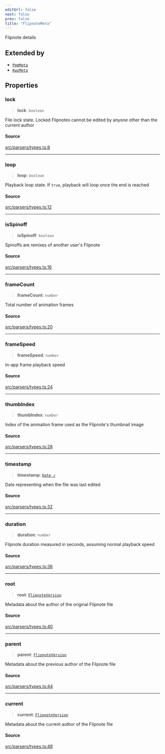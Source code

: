 ```yaml
---
editUrl: false
next: false
prev: false
title: "FlipnoteMeta"
---
```


Flipnote details

## Extended by

- [`PpmMeta`](/api/interfaces/ppmmeta/)
- [`KwzMeta`](/api/interfaces/kwzmeta/)

## Properties

### lock

> **lock**: `boolean`

File lock state. Locked Flipnotes cannot be edited by anyone other than the current author

#### Source

[src/parsers/types.ts:8](https://github.com/jaames/flipnote.js/blob/afe27e228e29d19d2dff33dfb324ba35dc913507/src/parsers/types.ts#L8)

***

### loop

> **loop**: `boolean`

Playback loop state. If `true`, playback will loop once the end is reached

#### Source

[src/parsers/types.ts:12](https://github.com/jaames/flipnote.js/blob/afe27e228e29d19d2dff33dfb324ba35dc913507/src/parsers/types.ts#L12)

***

### isSpinoff

> **isSpinoff**: `boolean`

Spinoffs are remixes of another user's Flipnote

#### Source

[src/parsers/types.ts:16](https://github.com/jaames/flipnote.js/blob/afe27e228e29d19d2dff33dfb324ba35dc913507/src/parsers/types.ts#L16)

***

### frameCount

> **frameCount**: `number`

Total number of animation frames

#### Source

[src/parsers/types.ts:20](https://github.com/jaames/flipnote.js/blob/afe27e228e29d19d2dff33dfb324ba35dc913507/src/parsers/types.ts#L20)

***

### frameSpeed

> **frameSpeed**: `number`

In-app frame playback speed

#### Source

[src/parsers/types.ts:24](https://github.com/jaames/flipnote.js/blob/afe27e228e29d19d2dff33dfb324ba35dc913507/src/parsers/types.ts#L24)

***

### thumbIndex

> **thumbIndex**: `number`

Index of the animation frame used as the Flipnote's thumbnail image

#### Source

[src/parsers/types.ts:28](https://github.com/jaames/flipnote.js/blob/afe27e228e29d19d2dff33dfb324ba35dc913507/src/parsers/types.ts#L28)

***

### timestamp

> **timestamp**: [`Date ↗️`]( https://developer.mozilla.org/docs/Web/JavaScript/Reference/Global_Objects/Date )

Date representing when the file was last edited

#### Source

[src/parsers/types.ts:32](https://github.com/jaames/flipnote.js/blob/afe27e228e29d19d2dff33dfb324ba35dc913507/src/parsers/types.ts#L32)

***

### duration

> **duration**: `number`

Flipnote duration measured in seconds, assuming normal playback speed

#### Source

[src/parsers/types.ts:36](https://github.com/jaames/flipnote.js/blob/afe27e228e29d19d2dff33dfb324ba35dc913507/src/parsers/types.ts#L36)

***

### root

> **root**: [`FlipnoteVersion`](/api/interfaces/flipnoteversion/)

Metadata about the author of the original Flipnote file

#### Source

[src/parsers/types.ts:40](https://github.com/jaames/flipnote.js/blob/afe27e228e29d19d2dff33dfb324ba35dc913507/src/parsers/types.ts#L40)

***

### parent

> **parent**: [`FlipnoteVersion`](/api/interfaces/flipnoteversion/)

Metadata about the previous author of the Flipnote file

#### Source

[src/parsers/types.ts:44](https://github.com/jaames/flipnote.js/blob/afe27e228e29d19d2dff33dfb324ba35dc913507/src/parsers/types.ts#L44)

***

### current

> **current**: [`FlipnoteVersion`](/api/interfaces/flipnoteversion/)

Metadata about the current author of the Flipnote file

#### Source

[src/parsers/types.ts:48](https://github.com/jaames/flipnote.js/blob/afe27e228e29d19d2dff33dfb324ba35dc913507/src/parsers/types.ts#L48)
